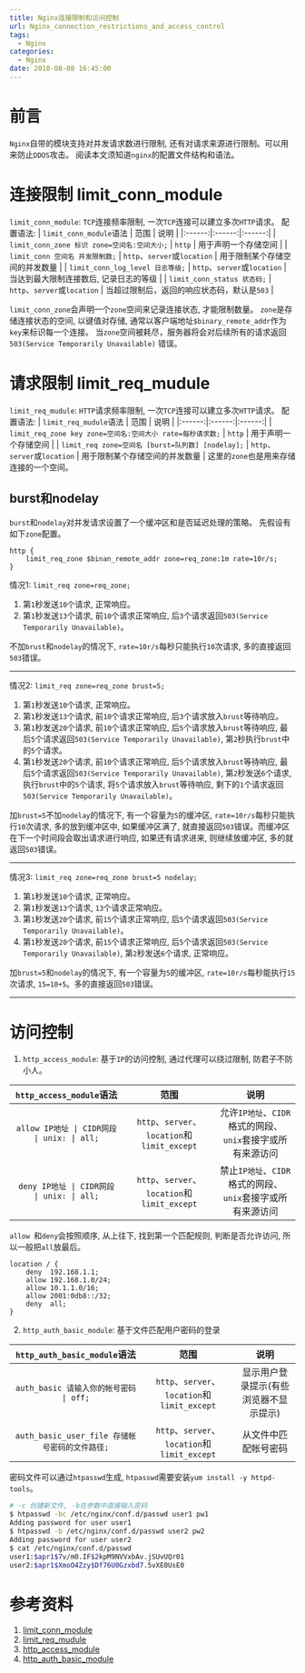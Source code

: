 ```yaml
---
title: Nginx连接限制和访问控制
url: Nginx_connection_restrictions_and_access_control
tags:
  - Nginx
categories:
  - Nginx
date: 2018-08-08 16:45:00
---
```


# 前言
`Nginx`自带的模块支持对并发请求数进行限制, 还有对请求来源进行限制。可以用来防止`DDOS`攻击。
阅读本文须知道`nginx`的配置文件结构和语法。

# 连接限制 limit_conn_module
`limit_conn_module`: `TCP`连接频率限制, 一次`TCP`连接可以建立多次`HTTP`请求。
配置语法: 
| `limit_conn_module`语法 | 范围 | 说明 |
|:------:|:------:|:------:|
| `limit_conn_zone 标识 zone=空间名:空间大小;` | `http` | 用于声明一个存储空间 |
| `limit_conn 空间名 并发限制数;` | `http`、`server`或`location` | 用于限制某个存储空间的并发数量 |
| `limit_conn_log_level 日志等级;` | `http`、`server`或`location` | 当达到最大限制连接数后, 记录日志的等级 |
| `limit_conn_status 状态码;` | `http`、`server`或`location` | 当超过限制后，返回的响应状态码，默认是`503` |

`limit_conn_zone`会声明一个`zone`空间来记录连接状态, 才能限制数量。
`zone`是存储连接状态的空间, 以键值对存储, 通常以客户端地址`$binary_remote_addr`作为`key`来标识每一个连接。
当`zone`空间被耗尽，服务器将会对后续所有的请求返回`503(Service Temporarily Unavailable)` 错误。


# 请求限制 limit_req_mudule
`limit_req_mudule`: `HTTP`请求频率限制, 一次`TCP`连接可以建立多次`HTTP`请求。
 配置语法:
| `limit_req_mudule`语法 | 范围 | 说明 |
|:------:|:------:|:------:|
| `limit_req_zone key zone=空间名:空间大小 rate=每秒请求数;` | `http` |  用于声明一个存储空间 |
| `limit_req zone=空间名 [burst=队列数] [nodelay];` | `http`、`server`或`location` | 用于限制某个存储空间的并发数量 |
这里的`zone`也是用来存储连接的一个空间。

## burst和nodelay
`burst`和`nodelay`对并发请求设置了一个缓冲区和是否延迟处理的策略。
先假设有如下`zone`配置。
```
http {
    limit_req_zone $binan_remote_addr zone=req_zone:1m rate=10r/s;
}
```

情况1: `limit_req zone=req_zone;`
1. 第`1`秒发送`10`个请求, 正常响应。
1. 第`1`秒发送`13`个请求, 前`10`个请求正常响应, 后`3`个请求返回`503(Service Temporarily Unavailable)`。

不加`brust`和`nodelay`的情况下, `rate=10r/s`每秒只能执行`10`次请求, 多的直接返回`503`错误。

--------------

情况2: `limit_req zone=req_zone brust=5;`
1. 第`1`秒发送`10`个请求, 正常响应。
1. 第`1`秒发送`13`个请求, 前`10`个请求正常响应, 后`3`个请求放入`brust`等待响应。
1. 第`1`秒发送`20`个请求, 前`10`个请求正常响应, 后`5`个请求放入`brust`等待响应, 最后`5`个请求返回`503(Service Temporarily Unavailable)`, 第`2`秒执行`brust`中的`5`个请求。
1. 第`1`秒发送`20`个请求, 前`10`个请求正常响应, 后`5`个请求放入`brust`等待响应, 最后`5`个请求返回`503(Service Temporarily Unavailable)`, 第`2`秒发送`6`个请求, 执行`brust`中的`5`个请求, 将`5`个请求放入`brust`等待响应, 剩下的`1`个请求返回`503(Service Temporarily Unavailable)`。

加`brust=5`不加`nodelay`的情况下, 有一个容量为`5`的缓冲区, `rate=10r/s`每秒只能执行`10`次请求, 多的放到缓冲区中, 如果缓冲区满了, 就直接返回`503`错误。而缓冲区在下一个时间段会取出请求进行响应, 如果还有请求进来, 则继续放缓冲区, 多的就返回`503`错误。

--------------

情况3: `limit_req zone=req_zone brust=5 nodelay;`
1. 第`1`秒发送`10`个请求, 正常响应。
1. 第`1`秒发送`13`个请求, `13`个请求正常响应。
1. 第`1`秒发送`20`个请求, 前`15`个请求正常响应, 后`5`个请求返回`503(Service Temporarily Unavailable)`。
1. 第`1`秒发送`20`个请求, 前`15`个请求正常响应, 后`5`个请求返回`503(Service Temporarily Unavailable)`, 第`2`秒发送`6`个请求, 正常响应。

加`brust=5`和`nodelay`的情况下, 有一个容量为`5`的缓冲区, `rate=10r/s`每秒能执行`15`次请求, `15=10+5`。多的直接返回`503`错误。 

--------------

# 访问控制
1. `http_access_module`: 基于`IP`的访问控制, 通过代理可以绕过限制, 防君子不防小人。

| `http_access_module`语法 | 范围 | 说明 |
|:------:|:------:|:------:|
| `allow IP地址 \| CIDR网段 \| unix: \| all;` | `http`、`server`、`location`和`limit_except` | 允许`IP地址`、`CIDR`格式的网段、`unix`套接字或所有来源访问 |
| `deny IP地址 \| CIDR网段 \| unix: \| all;` | `http`、`server`、`location`和`limit_except` | 禁止`IP地址`、`CIDR`格式的网段、`unix`套接字或所有来源访问 |

`allow `和`deny`会按照顺序, 从上往下, 找到第一个匹配规则, 判断是否允许访问, 所以一般把`all`放最后。
```
location / {
    deny  192.168.1.1;
    allow 192.168.1.0/24;
    allow 10.1.1.0/16;
    allow 2001:0db8::/32;
    deny  all;
}
```

2. `http_auth_basic_module`: 基于文件匹配用户密码的登录

| `http_auth_basic_module`语法 | 范围 | 说明 |
|:------:|:------:|:------:|
| `auth_basic 请输入你的帐号密码 \| off;` | `http`、`server`、`location`和`limit_except` | 显示用户登录提示(有些浏览器不显示提示) |
| `auth_basic_user_file 存储帐号密码的文件路径;` | `http`、`server`、`location`和`limit_except` | 从文件中匹配帐号密码 |

密码文件可以通过`htpasswd`生成, `htpasswd`需要安装`yum install -y httpd-tools`。
```sh
# -c 创建新文件, -b在参数中直接输入密码
$ htpasswd -bc /etc/nginx/conf.d/passwd user1 pw1
Adding password for user user1
$ htpasswd -b /etc/nginx/conf.d/passwd user2 pw2
Adding password for user user2
$ cat /etc/nginx/conf.d/passwd 
user1:$apr1$7v/m0.IF$2kpM9NVVxbAv.jSUvUQr01
user2:$apr1$XmoO4Zzy$Df76U0Gzxbd7.5vXE0UsE0
```

# 参考资料
1. [limit_conn_module](http://nginx.org/en/docs/http/ngx_http_limit_conn_module.html)
1. [limit_req_mudule](http://nginx.org/en/docs/http/ngx_http_limit_req_module.html)
1. [http_access_module](http://nginx.org/en/docs/http/ngx_http_access_module.html)
1. [http_auth_basic_module](http://nginx.org/cn/docs/http/ngx_http_auth_basic_module.html)